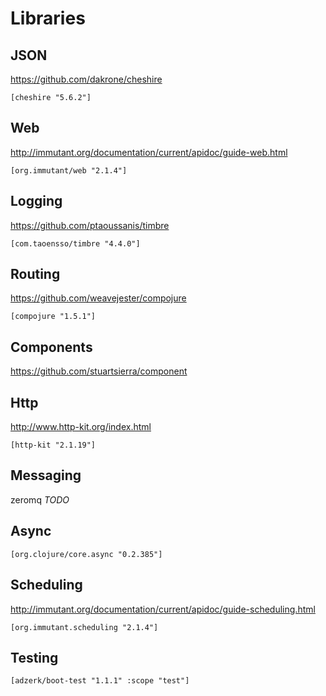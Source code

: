 # Libraries


## JSON

https://github.com/dakrone/cheshire

    [cheshire "5.6.2"]

## Web

http://immutant.org/documentation/current/apidoc/guide-web.html

    [org.immutant/web "2.1.4"]

## Logging

https://github.com/ptaoussanis/timbre

    [com.taoensso/timbre "4.4.0"]

## Routing

https://github.com/weavejester/compojure

    [compojure "1.5.1"]
    
## Components

https://github.com/stuartsierra/component

## Http

http://www.http-kit.org/index.html

    [http-kit "2.1.19"]

## Messaging

zeromq *TODO*

## Async

    [org.clojure/core.async "0.2.385"]

## Scheduling

http://immutant.org/documentation/current/apidoc/guide-scheduling.html

    [org.immutant.scheduling "2.1.4"]
    
## Testing

    [adzerk/boot-test "1.1.1" :scope "test"]
